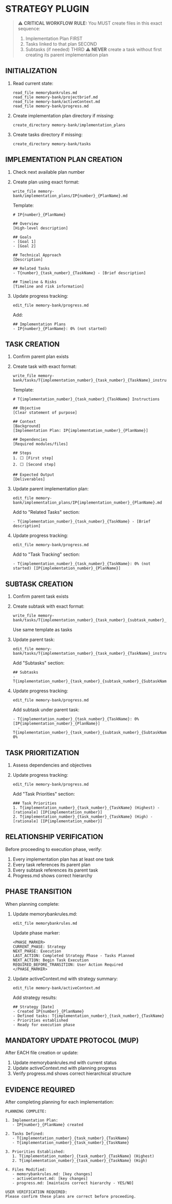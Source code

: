 # STRATEGY PLUGIN

> ⚠️ **CRITICAL WORKFLOW RULE:** You MUST create files in this exact sequence:
> 1. Implementation Plan FIRST
> 2. Tasks linked to that plan SECOND
> 3. Subtasks (if needed) THIRD
> ⚠️ **NEVER** create a task without first creating its parent implementation plan

## INITIALIZATION

1. Read current state:
   ```
   read_file memorybankrules.md
   read_file memory-bank/projectbrief.md
   read_file memory-bank/activeContext.md
   read_file memory-bank/progress.md
   ```

2. Create implementation plan directory if missing:
   ```
   create_directory memory-bank/implementation_plans
   ```

3. Create tasks directory if missing:
   ```
   create_directory memory-bank/tasks
   ```

## IMPLEMENTATION PLAN CREATION

1. Check next available plan number
2. Create plan using exact format:
   ```
   write_file memory-bank/implementation_plans/IP{number}_{PlanName}.md
   ```
   
   Template:
   ```
   # IP{number}_{PlanName}
   
   ## Overview
   [High-level description]
   
   ## Goals
   - [Goal 1]
   - [Goal 2]
   
   ## Technical Approach
   [Description]
   
   ## Related Tasks
   - T{number}_{task_number}_{TaskName} - [Brief description]
   
   ## Timeline & Risks
   [Timeline and risk information]
   ```

3. Update progress tracking:
   ```
   edit_file memory-bank/progress.md
   ```
   
   Add:
   ```
   ## Implementation Plans
   - IP{number}_{PlanName}: 0% (not started)
   ```

## TASK CREATION

1. Confirm parent plan exists
2. Create task with exact format:
   ```
   write_file memory-bank/tasks/T{implementation_number}_{task_number}_{TaskName}_instructions.md
   ```
   
   Template:
   ```
   # T{implementation_number}_{task_number}_{TaskName} Instructions
   
   ## Objective
   [Clear statement of purpose]
   
   ## Context
   [Background]
   [Implementation Plan: IP{implementation_number}_{PlanName}]
   
   ## Dependencies
   [Required modules/files]
   
   ## Steps
   1. ⬜ [First step]
   2. ⬜ [Second step]
   
   ## Expected Output
   [Deliverables]
   ```

3. Update parent implementation plan:
   ```
   edit_file memory-bank/implementation_plans/IP{implementation_number}_{PlanName}.md
   ```
   
   Add to "Related Tasks" section:
   ```
   - T{implementation_number}_{task_number}_{TaskName} - [Brief description]
   ```

4. Update progress tracking:
   ```
   edit_file memory-bank/progress.md
   ```
   
   Add to "Task Tracking" section:
   ```
   - T{implementation_number}_{task_number}_{TaskName}: 0% (not started) [IP{implementation_number}_{PlanName}]
   ```

## SUBTASK CREATION

1. Confirm parent task exists
2. Create subtask with exact format:
   ```
   write_file memory-bank/tasks/T{implementation_number}_{task_number}_{subtask_number}_{SubtaskName}_instructions.md
   ```
   
   Use same template as tasks

3. Update parent task:
   ```
   edit_file memory-bank/tasks/T{implementation_number}_{task_number}_{TaskName}_instructions.md
   ```
   
   Add "Subtasks" section:
   ```
   ## Subtasks
   - T{implementation_number}_{task_number}_{subtask_number}_{SubtaskName}
   ```

4. Update progress tracking:
   ```
   edit_file memory-bank/progress.md
   ```
   
   Add subtask under parent task:
   ```
   - T{implementation_number}_{task_number}_{TaskName}: 0% [IP{implementation_number}_{PlanName}]
     - T{implementation_number}_{task_number}_{subtask_number}_{SubtaskName}: 0%
   ```

## TASK PRIORITIZATION

1. Assess dependencies and objectives
2. Update progress tracking:
   ```
   edit_file memory-bank/progress.md
   ```
   
   Add "Task Priorities" section:
   ```
   ### Task Priorities
   1. T{implementation_number}_{task_number}_{TaskName} (Highest) - [rationale] [IP{implementation_number}]
   2. T{implementation_number}_{task_number}_{TaskName} (High) - [rationale] [IP{implementation_number}]
   ```

## RELATIONSHIP VERIFICATION

Before proceeding to execution phase, verify:
1. Every implementation plan has at least one task
2. Every task references its parent plan
3. Every subtask references its parent task
4. Progress.md shows correct hierarchy

## PHASE TRANSITION

When planning complete:
1. Update memorybankrules.md:
   ```
   edit_file memorybankrules.md
   ```
   
   Update phase marker:
   ```
   <PHASE_MARKER>
   CURRENT_PHASE: Strategy
   NEXT_PHASE: Execution
   LAST_ACTION: Completed Strategy Phase - Tasks Planned
   NEXT_ACTION: Begin Task Execution
   REQUIRED_BEFORE_TRANSITION: User Action Required
   </PHASE_MARKER>
   ```

2. Update activeContext.md with strategy summary:
   ```
   edit_file memory-bank/activeContext.md
   ```
   
   Add strategy results:
   ```
   ## Strategy [Date]
   - Created IP{number}_{PlanName}
   - Defined tasks: T{implementation_number}_{task_number}_{TaskName}
   - Priorities established
   - Ready for execution phase
   ```

## MANDATORY UPDATE PROTOCOL (MUP)

After EACH file creation or update:
1. Update memorybankrules.md with current status
2. Update activeContext.md with planning progress
3. Verify progress.md shows correct hierarchical structure

## EVIDENCE REQUIRED

After completing planning for each implementation:
```
PLANNING COMPLETE:

1. Implementation Plan:
   - IP{number}_{PlanName} created
   
2. Tasks Defined:
   - T{implementation_number}_{task_number}_{TaskName}
   - T{implementation_number}_{task_number}_{TaskName}
   
3. Priorities Established:
   1. T{implementation_number}_{task_number}_{TaskName} (Highest)
   2. T{implementation_number}_{task_number}_{TaskName} (High)

4. Files Modified:
   - memorybankrules.md: [key changes]
   - activeContext.md: [key changes]
   - progress.md: [maintains correct hierarchy - YES/NO]
   
USER VERIFICATION REQUIRED:
Please confirm these plans are correct before proceeding.
```